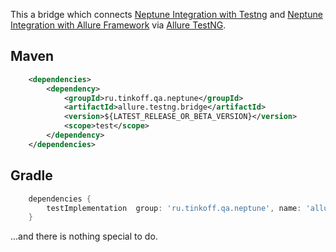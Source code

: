 This a bridge which connects [Neptune Integration with Testng](./../testng.integration/doc) and [Neptune Integration with Allure Framework](./../allure.integration/README.md) via [Allure TestNG](https://docs.qameta.io/allure/#_testng).

## Maven

```xml
    <dependencies>
        <dependency>
            <groupId>ru.tinkoff.qa.neptune</groupId>
            <artifactId>allure.testng.bridge</artifactId>
            <version>${LATEST_RELEASE_OR_BETA_VERSION}</version>
            <scope>test</scope>
        </dependency>
    </dependencies>
```

## Gradle

```groovy
    dependencies {
        testImplementation  group: 'ru.tinkoff.qa.neptune', name: 'allure.testng.bridge', version: LATEST_RELEASE_OR_BETA_VERSION    
    }
```

...and there is nothing special to do.
